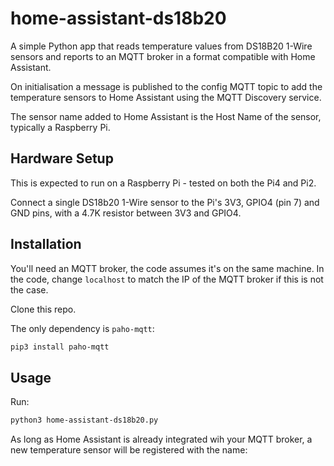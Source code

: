# home-assistant-ds18b20

A simple Python app that reads temperature values from DS18B20 1-Wire sensors and reports to an MQTT broker in a format compatible with Home Assistant.

On initialisation a message is published to the config MQTT topic to add the temperature sensors to Home Assistant using the MQTT Discovery service.

The sensor name added to Home Assistant is the Host Name of the sensor, typically a Raspberry Pi.

## Hardware Setup

This is expected to run on a Raspberry Pi - tested on both the Pi4 and Pi2.

Connect a single DS18b20 1-Wire sensor to the Pi's 3V3, GPIO4 (pin 7) and GND pins, with a 4.7K resistor between 3V3 and GPIO4.

## Installation

You'll need an MQTT broker, the code assumes it's on the same machine. In the code, change `localhost` to match the IP of the MQTT broker if this is not the case.

Clone this repo.

The only dependency is `paho-mqtt`:

```bash
pip3 install paho-mqtt
```

## Usage
Run:

```bash
python3 home-assistant-ds18b20.py
```

As long as Home Assistant is already integrated wih your MQTT broker, a new temperature sensor will be registered with the name: ` `
